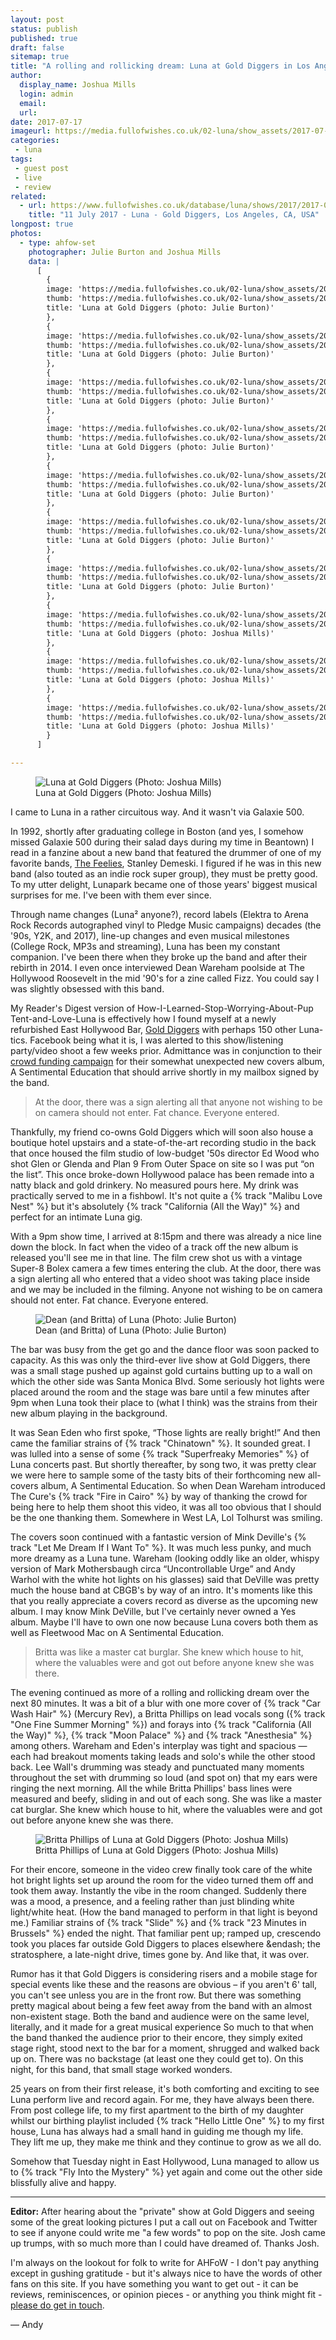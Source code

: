 ```yaml
---
layout: post
status: publish
published: true
draft: false
sitemap: true
title: "A rolling and rollicking dream: Luna at Gold Diggers in Los Angeles"
author:
  display_name: Joshua Mills
  login: admin
  email:
  url:
date: 2017-07-17
imageurl: https://media.fullofwishes.co.uk/02-luna/show_assets/2017-07-11/2017-01-11-luna-gold-diggers-joshua-mills-003.jpg
categories:
 - luna
tags:
 - guest post
 - live
 - review
related:
  - url: https://www.fullofwishes.co.uk/database/luna/shows/2017/2017-07-11-luna-gold-diggers-los-angeles-ca-usa/
    title: "11 July 2017 - Luna - Gold Diggers, Los Angeles, CA, USA"
longpost: true
photos:
  - type: ahfow-set
    photographer: Julie Burton and Joshua Mills
    data: |
      [
        {
        image: 'https://media.fullofwishes.co.uk/02-luna/show_assets/2017-07-11/2017-01-11-luna-gold-diggers-julie-burton-001.jpg',
        thumb: 'https://media.fullofwishes.co.uk/02-luna/show_assets/2017-07-11/thumbs/2017-01-11-luna-gold-diggers-julie-burton-001.jpg',
        title: 'Luna at Gold Diggers (photo: Julie Burton)'
        },
        {
        image: 'https://media.fullofwishes.co.uk/02-luna/show_assets/2017-07-11/2017-01-11-luna-gold-diggers-julie-burton-002.jpg',
        thumb: 'https://media.fullofwishes.co.uk/02-luna/show_assets/2017-07-11/thumbs/2017-01-11-luna-gold-diggers-julie-burton-002.jpg',
        title: 'Luna at Gold Diggers (photo: Julie Burton)'
        },
        {
        image: 'https://media.fullofwishes.co.uk/02-luna/show_assets/2017-07-11/2017-01-11-luna-gold-diggers-julie-burton-003.jpg',
        thumb: 'https://media.fullofwishes.co.uk/02-luna/show_assets/2017-07-11/thumbs/2017-01-11-luna-gold-diggers-julie-burton-003.jpg',
        title: 'Luna at Gold Diggers (photo: Julie Burton)'
        },
        {
        image: 'https://media.fullofwishes.co.uk/02-luna/show_assets/2017-07-11/2017-01-11-luna-gold-diggers-julie-burton-004.jpg',
        thumb: 'https://media.fullofwishes.co.uk/02-luna/show_assets/2017-07-11/thumbs/2017-01-11-luna-gold-diggers-julie-burton-004.jpg',
        title: 'Luna at Gold Diggers (photo: Julie Burton)'
        },
        {
        image: 'https://media.fullofwishes.co.uk/02-luna/show_assets/2017-07-11/2017-01-11-luna-gold-diggers-julie-burton-005.jpg',
        thumb: 'https://media.fullofwishes.co.uk/02-luna/show_assets/2017-07-11/thumbs/2017-01-11-luna-gold-diggers-julie-burton-005.jpg',
        title: 'Luna at Gold Diggers (photo: Julie Burton)'
        },
        {
        image: 'https://media.fullofwishes.co.uk/02-luna/show_assets/2017-07-11/2017-01-11-luna-gold-diggers-julie-burton-006.jpg',
        thumb: 'https://media.fullofwishes.co.uk/02-luna/show_assets/2017-07-11/thumbs/2017-01-11-luna-gold-diggers-julie-burton-006.jpg',
        title: 'Luna at Gold Diggers (photo: Julie Burton)'
        },
        {
        image: 'https://media.fullofwishes.co.uk/02-luna/show_assets/2017-07-11/2017-01-11-luna-gold-diggers-julie-burton-007.jpg',
        thumb: 'https://media.fullofwishes.co.uk/02-luna/show_assets/2017-07-11/thumbs/2017-01-11-luna-gold-diggers-julie-burton-007.jpg',
        title: 'Luna at Gold Diggers (photo: Julie Burton)'
        },
        {
        image: 'https://media.fullofwishes.co.uk/02-luna/show_assets/2017-07-11/2017-01-11-luna-gold-diggers-joshua-mills-001.jpg',
        thumb: 'https://media.fullofwishes.co.uk/02-luna/show_assets/2017-07-11/thumbs/2017-01-11-luna-gold-diggers-joshua-mills-001.jpg',
        title: 'Luna at Gold Diggers (photo: Joshua Mills)'
        },
        {
        image: 'https://media.fullofwishes.co.uk/02-luna/show_assets/2017-07-11/2017-01-11-luna-gold-diggers-joshua-mills-002.jpg',
        thumb: 'https://media.fullofwishes.co.uk/02-luna/show_assets/2017-07-11/thumbs/2017-01-11-luna-gold-diggers-joshua-mills-002.jpg',
        title: 'Luna at Gold Diggers (photo: Joshua Mills)'
        },
        {
        image: 'https://media.fullofwishes.co.uk/02-luna/show_assets/2017-07-11/2017-01-11-luna-gold-diggers-joshua-mills-003.jpg',
        thumb: 'https://media.fullofwishes.co.uk/02-luna/show_assets/2017-07-11/thumbs/2017-01-11-luna-gold-diggers-joshua-mills-003.jpg',
        title: 'Luna at Gold Diggers (photo: Joshua Mills)'
        }
      ]

---
```

<figure class="caption aligncenter"><img src="https://media.fullofwishes.co.uk/02-luna/show_assets/2017-07-11/2017-01-11-luna-gold-diggers-joshua-mills-003.jpg" alt="Luna at Gold Diggers (Photo: Joshua Mills)" /><figcaption class="caption-text">Luna at Gold Diggers (Photo: Joshua Mills)</figcaption></figure>

<p class="lead">I came to Luna in a rather circuitous way. And it wasn't via Galaxie 500.</p>

<p class="lead">In 1992, shortly after graduating college in Boston (and yes, I somehow missed Galaxie 500 during their salad days during my time in Beantown) I read in a fanzine about a new band that featured the drummer of one of my favorite bands, <a href="http://www.thefeeliesweb.com">The Feelies</a>, Stanley Demeski. I figured if he was in this new band (also touted as an indie rock super group), they must be pretty good. To my utter delight, Lunapark became one of those years' biggest musical surprises for me. I've been with them ever since.</p>

<p>Through name changes (Luna&sup2; anyone?), record labels (Elektra to Arena Rock Records autographed vinyl to Pledge Music campaigns) decades (the '90s, Y2K, and 2017), line-up changes and even musical milestones (College Rock, MP3s and streaming), Luna has been my constant companion. I've been there when they broke up the band and after their rebirth in 2014. I even once interviewed Dean Wareham poolside at The Hollywood Roosevelt in the mid '90's for a zine called Fizz. You could say I was slightly obsessed with this band.</p>
<!--more-->
<p>My Reader's Digest version of How-I-Learned-Stop-Worrying-About-Pup Tent-and-Love-Luna is effectively how I found myself at a newly refurbished East Hollywood Bar, <a href="https://www.facebook.com/golddiggershollywood/">Gold Diggers</a> with perhaps 150 other Luna-tics. Facebook being what it is, I was alerted to this show/listening party/video shoot a few weeks prior. Admittance was in conjunction to their <a href="pledgemusic.com/projects/luna2">crowd funding campaign</a> for their somewhat unexpected new covers album, A Sentimental Education that should arrive shortly in my mailbox signed by the band.</p>

<div class="col-md-6 pull-right"><blockquote>At the door, there was a sign alerting all that anyone not wishing to be on camera should not enter. Fat chance. Everyone entered.</blockquote></div>

<p>Thankfully, my friend co-owns Gold Diggers which will soon also house a boutique hotel upstairs and a state-of-the-art recording studio in the back that once housed the film studio of low-budget '50s director Ed Wood who shot Glen or Glenda and Plan 9 From Outer Space on site so I was put &ldquo;on the list&rdquo;. This once broke-down Hollywood palace has been remade into a natty black and gold drinkery. No measured pours here. My drink was practically served to me in a fishbowl. It's not quite a {% track "Malibu Love Nest" %} but it's absolutely {% track "California (All the Way)" %} and perfect for an intimate Luna gig.</p>

<p>With a 9pm show time, I arrived at 8:15pm and there was already a nice line down the block. In fact when the video of a track off the new album is released you'll see me in that line. The film crew shot us with a vintage Super-8 Bolex camera a few times entering the club. At the door, there was a sign alerting all who entered that a video shoot was taking place inside and we may be included in the filming. Anyone not wishing to be on camera should not enter. Fat chance. Everyone entered.</p>

<div class="col-md-6 pull-right"><figure class="caption aligncenter"><img src="https://media.fullofwishes.co.uk/02-luna/show_assets/2017-07-11/2017-01-11-luna-gold-diggers-julie-burton-007.jpg" alt="Dean (and Britta) of Luna (Photo: Julie Burton)" /><figcaption class="caption-text">Dean (and Britta) of Luna (Photo: Julie Burton)</figcaption></figure></div>

<p>The bar was busy from the get go and the dance floor was soon packed to capacity. As this was only the third-ever live show at Gold Diggers, there was a small stage pushed up against gold curtains butting up to a wall on which the other side was Santa Monica Blvd. Some seriously hot lights were placed around the room and the stage was bare until a few minutes after 9pm when Luna took their place to (what I think) was the strains from their new album playing in the background.</p>

<p>It was Sean Eden who first spoke, &ldquo;Those lights are really bright!&rdquo; And then came the familiar strains of {% track "Chinatown" %}. It sounded great. I was lulled into a sense of some {% track "Superfreaky Memories" %} of Luna concerts past.  But shortly thereafter, by song two, it was pretty clear we were here to sample some of the tasty bits of their forthcoming new all-covers album, A Sentimental Education. So when Dean Wareham introduced The Cure's {% track "Fire in Cairo" %} by way of thanking the crowd for being here to help them shoot this video, it was all too obvious that I should be the one thanking them. Somewhere in West LA, Lol Tolhurst was smiling.</p>

<p>The covers soon continued with a fantastic version of Mink Deville's {% track "Let Me Dream If I Want To" %}. It was much less punky, and much more dreamy as a Luna tune. Wareham (looking oddly like an older, whispy version of Mark Mothersbaugh circa &ldquo;Uncontrollable Urge&rdquo; and Andy Warhol with the white hot lights on his glasses) said that DeVille was pretty much the house band at CBGB's by way of an intro. It's moments like this that you really appreciate a covers record as diverse as the upcoming new album. I may know Mink DeVille, but I've certainly never owned a Yes album. Maybe I'll have to own one now because Luna covers both them as well as Fleetwood Mac on A Sentimental Education.</p>

<div class="col-md-6 pull-right"><blockquote>Britta was like a master cat burglar. She knew which house to hit, where the valuables were and got out before anyone knew she was there.</blockquote></div>

<p>The evening continued as more of a rolling and rollicking dream over the next 80 minutes. It was a bit of a blur with one more cover of {% track "Car Wash Hair" %} (Mercury Rev), a Britta Phillips on lead vocals song ({% track "One Fine Summer Morning" %}) and forays into {% track "California (All the Way)" %}, {% track "Moon Palace" %} and {% track "Anesthesia" %} among others. Wareham and Eden's interplay was tight and spacious &mdash; each had breakout moments taking leads and solo's while the other stood back. Lee Wall's drumming was steady and punctuated many moments throughout the set with drumming so loud (and spot on) that my ears were ringing the next morning. All the while Britta Phillips' bass lines were measured and beefy, sliding in and out of each song. She was like a master cat burglar. She knew which house to hit, where the valuables were and got out before anyone knew she was there.</p>

<div class="col-md-6 pull-right"><figure class="caption aligncenter"><img src="https://media.fullofwishes.co.uk/02-luna/show_assets/2017-07-11/2017-01-11-luna-gold-diggers-joshua-mills-001.jpg" alt="Britta Phillips of Luna at Gold Diggers (Photo: Joshua Mills)" /><figcaption class="caption-text">Britta Phillips of Luna at Gold Diggers (Photo: Joshua Mills)</figcaption></figure></div>

<p>For their encore, someone in the video crew finally took care of the white hot bright lights set up around the room for the video turned them off and took them away. Instantly the vibe in the room changed. Suddenly there was a mood, a presence, and a feeling rather than just blinding white light/white heat. (How the band managed to perform in that light is beyond me.) Familiar strains of {% track "Slide" %} and {% track "23 Minutes in Brussels" %} ended the night. That familiar pent up; ramped up, crescendo took you places far outside Gold Diggers to places elsewhere &endash; the stratosphere, a late-night drive, times gone by. And like that, it was over.</p>

<p>Rumor has it that Gold Diggers is considering risers and a mobile stage for special events like these and the reasons are obvious &ndash; if you aren't 6' tall, you can't see unless you are in the front row. But there was something pretty magical about being a few feet away from the band with an almost non-existent stage. Both the band and audience were on the same level, literally, and it made for a great musical experience So much to that when the band thanked the audience prior to their encore, they simply exited stage right, stood next to the bar for a moment, shrugged and walked back up on. There was no backstage (at least one they could get to). On this night, for this band, that small stage worked wonders.</p>

<p>25 years on from their first release, it's both comforting and exciting to see Luna perform live and record again. For me, they have always been there. From post college life, to my first apartment to the birth of my daughter whilst our birthing playlist included {% track "Hello Little One" %} to my first house, Luna has always had a small hand in guiding me though my life. They lift me up, they make me think and they continue to grow as we all do.</p>

<p>Somehow that Tuesday night in East Hollywood, Luna managed to allow us to {% track "Fly Into the Mystery" %} yet again and come out the other side blissfully alive and happy.</p>

<hr>
<p class="text-muted"><strong>Editor:</strong> After hearing about the "private" show at Gold Diggers and seeing some of the great looking pictures I put a call out on Facebook and Twitter to see if anyone could write me "a few words" to pop on the site. Josh came up trumps, with so much more than I could have dreamed of. Thanks Josh.</p><p class="text-muted">I'm always on the lookout for folk to write for AHFoW - I don't pay anything except in gushing gratitude - but it's always nice to have the words of other fans on this site. If you have something you want to get out - it can be reviews, reminiscences, or opinion pieces - or anything you think might fit - <a href="https://www.fullofwishes.co.uk/about/">please do get in touch</a>.</p><p class="text-muted"> &mdash; Andy</p>
